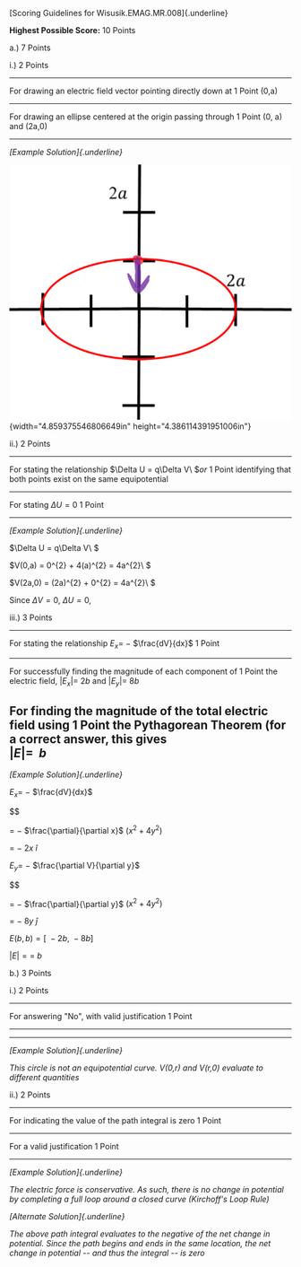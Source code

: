 [Scoring Guidelines for Wisusik.EMAG.MR.008]{.underline}

**Highest Possible Score:** 10 Points

a.) 7 Points

i.) 2 Points

  -----------------------------------------------------------------------
  For drawing an electric field vector pointing directly down at 1 Point
  (0,a)                                                          
  -------------------------------------------------------------- --------
  For drawing an ellipse centered at the origin passing through  1 Point
  (0, a) and (2a,0)                                              

  -----------------------------------------------------------------------

*[Example Solution]{.underline}*

![](media/image1.png){width="4.859375546806649in"
height="4.386114391951006in"}

ii.) 2 Points

  -----------------------------------------------------------------------
  For stating the relationship $\Delta U = q\Delta V\ $*or*      1 Point
  identifying that both points exist on the same equipotential   
  -------------------------------------------------------------- --------
  For stating $\Delta U = 0$                                     1 Point

  -----------------------------------------------------------------------

*[Example Solution]{.underline}*

$\Delta U = q\Delta V\ $

$V(0,a) = 0^{2} + 4(a)^{2} = 4a^{2}\ $

$V(2a,0) = (2a)^{2} + 0^{2} = 4a^{2}\ $

Since $\Delta V = 0$, $\Delta U = 0$,

iii.) 3 Points

  -----------------------------------------------------------------------
  For stating the relationship $E_{x} = \  -$ $\frac{dV}{dx}$    1 Point
  -------------------------------------------------------------- --------
  For successfully finding the magnitude of each component of    1 Point
  the electric field, $|E_{x}| = \ 2b$ and $|E_{y}| = \ 8b$      

  For finding the magnitude of the total electric field using    1 Point
  the Pythagorean Theorem (for a correct answer, this gives      
  $|E| = \ \ b$                                                  
  -----------------------------------------------------------------------

*[Example Solution]{.underline}*

$E_{x} = \  -$ $\frac{dV}{dx}$

$$

$= \  -$ $\frac{\partial}{\partial x}$ $(x^{2} + 4y^{2})$

$= \  -$ $2x\ \widehat{i}$

$E_{y} = \  -$ $\frac{\partial V}{\partial y}$

$$

$= \  -$ $\frac{\partial}{\partial y}$ $(x^{2} + 4y^{2})$

$= \  -$ $8y\ \widehat{j}$

$E(b,b) = \lbrack\  - 2b,\  - 8b\rbrack$

$|E| = = \ b$

b.) 3 Points

i.) 2 Points

  -----------------------------------------------------------------------
  For answering "No", with valid justification                   1 Point
  -------------------------------------------------------------- --------

  -----------------------------------------------------------------------

*[Example Solution]{.underline}*

*This circle is not an equipotential curve. V(0,r) and V(r,0) evaluate
to different quantities*

ii.) 2 Points

  -----------------------------------------------------------------------
  For indicating the value of the path integral is zero          1 Point
  -------------------------------------------------------------- --------
  For a valid justification                                      1 Point

  -----------------------------------------------------------------------

*[Example Solution]{.underline}*

*The electric force is conservative. As such, there is no change in
potential by completing a full loop around a closed curve (Kirchoff's
Loop Rule)*

*[Alternate Solution]{.underline}*

*The above path integral evaluates to the negative of the net change in
potential. Since the path begins and ends in the same location, the net
change in potential -- and thus the integral -- is zero*

